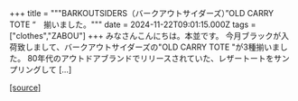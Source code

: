 +++
title = """BARKOUTSIDERS（バークアウトサイダーズ）”OLD CARRY TOTE “　揃いました。"""
date = 2024-11-22T09:01:15.000Z
tags = ["clothes","ZABOU"]
+++
みなさんこんにちは。本並です。 今月ブラックが入荷致しまして、バークアウトサイダーズの"OLD CARRY TOTE "が3種揃いました。 80年代のアウトドアブランドでリリースされていた、レザートートをサンプリングして \[…\]

[[source]](https://zabou.org/2024/11/22/313212/)
